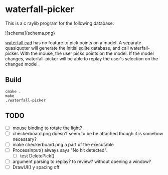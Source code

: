 # waterfall-picker

This is a c raylib program for the following database:

![schema](schema.png}

[waterfall cad](https://github.com/joe-warren/opencascade-hs#readme) has no
feature to pick points on a model. A separate quasiquoter will generate the
initial sqlite database, and call waterfall-picker. With the mouse, the user
picks points on the model. If the model changes, waterfall-picker will be able
to replay the user's selection on the changed model.

## Build

    cmake .
    make
    ./waterfall-picker

## TODO

- [ ] mouse binding to rotate the light?
- [ ] checkerboard.png doesn't seem to be be attached though it is somehow necessary?
- [ ] make checkerboard.png a part of the executable
- [ ] ProcessInput() always says "No hit detected".
  - [ ] test DeletePick()
- [ ] argument parsing to replay? to review? without opening a window?
- [ ] DrawUI() y spacing off
